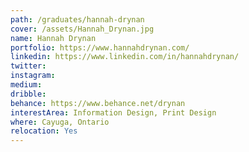 ```yaml
---
path: /graduates/hannah-drynan
cover: /assets/Hannah_Drynan.jpg
name: Hannah Drynan
portfolio: https://www.hannahdrynan.com/
linkedin: https://www.linkedin.com/in/hannahdrynan/
twitter: 
instagram:
medium:
dribble:
behance: https://www.behance.net/drynan
interestArea: Information Design, Print Design
where: Cayuga, Ontario
relocation: Yes
---
```

